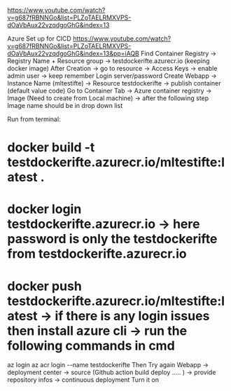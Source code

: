 https://www.youtube.com/watch?v=g687fRBNNGo&list=PLZoTAELRMXVPS-dOaVbAux22vzqdgoGhG&index=13

Azure Set up for CICD
https://www.youtube.com/watch?v=g687fRBNNGo&list=PLZoTAELRMXVPS-dOaVbAux22vzqdgoGhG&index=13&pp=iAQB
Find Container Registry → Registry Name + Resource group → testdockerifte.azurecr.io (keeping docker image) 
After Creation → go to resource → Access Keys → enable admin user → keep remember 
Login server/password
Create Webapp → Instance Name (mltestifte) → Resource testdockerifte → publish container (default value code)
Go to Container Tab → Azure container registry → Image (Need to create from Local machine) → after the following step Image name should be in drop down list

Run from terminal:
# docker build -t testdockerifte.azurecr.io/mltestifte:latest .
# docker login testdockerifte.azurecr.io → here password is only the testdockerifte from testdockerifte.azurecr.io
# docker push testdockerifte.azurecr.io/mltestifte:latest  → if there is any login issues then install azure cli → run the following commands in cmd
az login
az acr login --name testdockerifte
Then Try again 
Webapp → deployment center → source (Github action build deploy ….. ) → provide repository infos → continuous deployment Turn it on 
